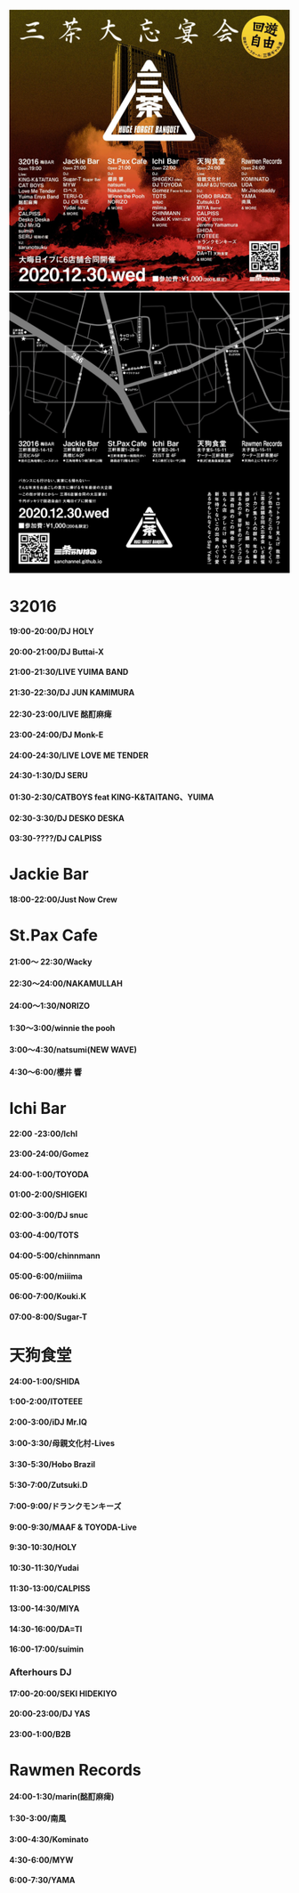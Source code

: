 ![bonenkai](/images/bonenkai.jpg)
![bonenkai_info](/images/bonenkai_info.jpg)

# 32016
#### 19:00-20:00/DJ HOLY
#### 20:00-21:00/DJ Buttai-X
#### 21:00-21:30/LIVE  YUIMA BAND
#### 21:30-22:30/DJ JUN KAMIMURA
#### 22:30-23:00/LIVE 酩酊麻痺
#### 23:00-24:00/DJ Monk-E
#### 24:00-24:30/LIVE  LOVE ME TENDER
#### 24:30-1:30/DJ SERU
#### 01:30-2:30/CATBOYS feat KING-K&TAITANG、YUIMA
#### 02:30-3:30/DJ DESKO DESKA
#### 03:30-????/DJ CALPISS

# Jackie Bar
#### 18:00-22:00/Just Now Crew

# St.Pax Cafe
#### 21:00〜 22:30/Wacky
#### 22:30〜24:00/NAKAMULLAH
#### 24:00〜1:30/NORIZO
#### 1:30〜3:00/winnie the pooh
#### 3:00〜4:30/natsumi(NEW WAVE)
#### 4:30〜6:00/櫻井 響

# Ichi Bar
#### 22:00 -23:00/IchI
#### 23:00-24:00/Gomez
#### 24:00-1:00/TOYODA
#### 01:00-2:00/SHIGEKI
#### 02:00-3:00/DJ snuc
#### 03:00-4:00/TOTS
#### 04:00-5:00/chinnmann
#### 05:00-6:00/miiima
#### 06:00-7:00/Kouki.K
#### 07:00-8:00/Sugar-T

# 天狗食堂
#### 24:00-1:00/SHIDA
#### 1:00-2:00/ITOTEEE
#### 2:00-3:00/iDJ Mr.IQ
#### 3:00-3:30/母親文化村-Lives
#### 3:30-5:30/Hobo Brazil
#### 5:30-7:00/Zutsuki.D
#### 7:00-9:00/ドランクモンキーズ
#### 9:00-9:30/MAAF & TOYODA-Live
#### 9:30-10:30/HOLY
#### 10:30-11:30/Yudai
#### 11:30-13:00/CALPISS
#### 13:00-14:30/MIYA
#### 14:30-16:00/DA=TI
#### 16:00-17:00/suimin

### Afterhours DJ
#### 17:00-20:00/SEKI HIDEKIYO
#### 20:00-23:00/DJ YAS
#### 23:00-1:00/B2B


# Rawmen Records
#### 24:00-1:30/marin(酩酊麻痺)
#### 1:30-3:00/南風
#### 3:00-4:30/Kominato
#### 4:30-6:00/MYW
#### 6:00-7:30/YAMA
